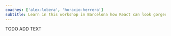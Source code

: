 ```yaml
---
coaches: ['alex-lobera', 'horacio-herrera']
subtitle: Learn in this workshop in Barcelona how React can look gorgeous and encourage design consistency
---
```


TODO ADD TEXT

